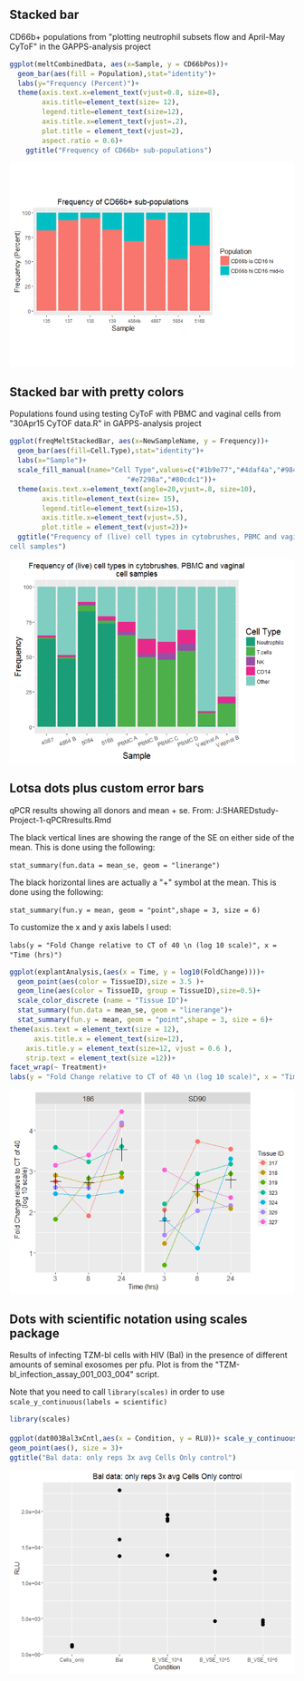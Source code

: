 Stacked bar
-----------

CD66b+ populations from "plotting neutrophil subsets flow and April-May CyToF" in the GAPPS-analysis project

``` r
ggplot(meltCombinedData, aes(x=Sample, y = CD66bPos))+
  geom_bar(aes(fill = Population),stat="identity")+
  labs(y="Frequency (Percent)")+
  theme(axis.text.x=element_text(vjust=0.8, size=8),
        axis.title=element_text(size= 12),
        legend.title=element_text(size=12),
        axis.title.x=element_text(vjust=.2),
        plot.title = element_text(vjust=2),
        aspect.ratio = 0.6)+
    ggtitle("Frequency of CD66b+ sub-populations")
```

![](Plot_gallery_files/figure-markdown_github/unnamed-chunk-2-1.png)

Stacked bar with pretty colors
------------------------------

Populations found using testing CyToF with PBMC and vaginal cells from "30Apr15 CyTOF data.R" in GAPPS-analysis project

``` r
ggplot(freqMeltStackedBar, aes(x=NewSampleName, y = Frequency))+
  geom_bar(aes(fill=Cell.Type),stat="identity")+
  labs(x="Sample")+
  scale_fill_manual(name="Cell Type",values=c("#1b9e77","#4daf4a","#984ea3",
                             "#e7298a","#80cdc1"))+
  theme(axis.text.x=element_text(angle=20,vjust=.8, size=10),
        axis.title=element_text(size= 15),
        legend.title=element_text(size=15),
        axis.title.x=element_text(vjust=.5),
        plot.title = element_text(vjust=2))+
  ggtitle("Frequency of (live) cell types in cytobrushes, PBMC and vaginal
cell samples")
```

![](Plot_gallery_files/figure-markdown_github/unnamed-chunk-4-1.png)

Lotsa dots plus custom error bars
---------------------------------

qPCR results showing all donors and mean + se. From: J:SHAREDstudy-Project-1-qPCRresults.Rmd

The black vertical lines are showing the range of the SE on either side of the mean. This is done using the following:

`stat_summary(fun.data = mean_se, geom = "linerange")`

The black horizontal lines are actually a "+" symbol at the mean. This is done using the following:

`stat_summary(fun.y = mean, geom = "point",shape = 3, size = 6)`

To customize the x and y axis labels I used:

`labs(y = "Fold Change relative to CT of 40 \n (log 10 scale)", x = "Time (hrs)")`

``` r
ggplot(explantAnalysis,(aes(x = Time, y = log10(FoldChange))))+
  geom_point(aes(color = TissueID),size = 3.5 )+
  geom_line(aes(color = TissueID, group = TissueID),size=0.5)+
  scale_color_discrete (name = "Tissue ID")+
  stat_summary(fun.data = mean_se, geom = "linerange")+
  stat_summary(fun.y = mean, geom = "point",shape = 3, size = 6)+
theme(axis.text = element_text(size = 12),
      axis.title.x = element_text(size=12), 
    axis.title.y = element_text(size=12, vjust = 0.6 ),
    strip.text = element_text(size =12))+
facet_wrap(~ Treatment)+
labs(y = "Fold Change relative to CT of 40 \n (log 10 scale)", x = "Time (hrs)")
```

![](Plot_gallery_files/figure-markdown_github/unnamed-chunk-6-1.png)

Dots with scientific notation using scales package
--------------------------------------------------

Results of infecting TZM-bl cells with HIV (Bal) in the presence of different amounts of seminal exosomes per pfu. Plot is from the "TZM-bl\_infection\_assay\_001\_003\_004" script.

Note that you need to call `library(scales)` in order to use `scale_y_continuous(labels = scientific)`

``` r
library(scales)

ggplot(dat003Bal3xCntl,aes(x = Condition, y = RLU))+ scale_y_continuous(labels = scientific)+
geom_point(aes(), size = 3)+
ggtitle("Bal data: only reps 3x avg Cells Only control")
```

![](Plot_gallery_files/figure-markdown_github/unnamed-chunk-8-1.png)
